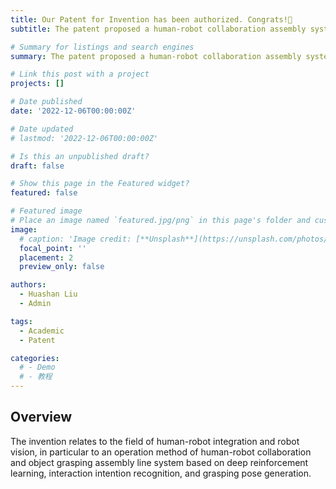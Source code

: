 ```yaml
---
title: Our Patent for Invention has been authorized. Congrats!🎉
subtitle: The patent proposed a human-robot collaboration assembly system based on deep reinforcement learning.

# Summary for listings and search engines
summary: The patent proposed a human-robot collaboration assembly system based on deep reinforcement learning.

# Link this post with a project
projects: []

# Date published
date: '2022-12-06T00:00:00Z'

# Date updated
# lastmod: '2022-12-06T00:00:00Z'

# Is this an unpublished draft?
draft: false

# Show this page in the Featured widget?
featured: false

# Featured image
# Place an image named `featured.jpg/png` in this page's folder and customize its options here.
image:
  # caption: 'Image credit: [**Unsplash**](https://unsplash.com/photos/CpkOjOcXdUY)'
  focal_point: ''
  placement: 2
  preview_only: false

authors:
  - Huashan Liu
  - Admin

tags:
  - Academic
  - Patent

categories:
  # - Demo
  # - 教程
---
```



## Overview

The invention relates to the field of human-robot integration and robot vision, in particular to an operation method of human-robot collaboration and object grasping assembly line system based on deep reinforcement learning, interaction intention recognition, and grasping pose generation.



